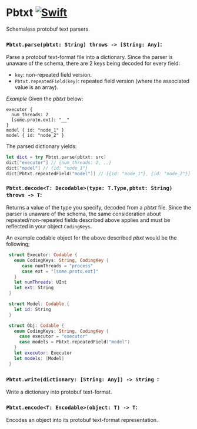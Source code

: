 # Pbtxt [![Swift](https://img.shields.io/badge/swift-5.1-orange.svg?style=flat)](#) 

Schemaless protobuf text parsers.

### `Pbtxt.parse(pbtxt: String) throws -> [String: Any]`:

Parse a protobuf text-format file into a dictionary.
Since the parser is unaware of the schema, there are 2 keys being decoded for every field:
- `key`: non-repeated field version.
- `Pbtxt.repeatedField(key)`: repeated field version (where the associated value is an array).

*Example* Given the *pbtxt* below:
```pbtxt
executor {
  num_threads: 2
  [some.proto.ext]: "__"
}
model { id: "node_1" }
model { id: "node_2" }
```
 The parsed dictionary yields:
 ``` swift
let dict = try Pbtxt.parse(pbtxt: src)
dict["executor"] // {num_threads: 2, ..}
dict["model"] // {id: "node_1"}
dict[Pbtxt.repeatedField("model")] // [{id: "node_1"}, {id: "node_2"}]
```

### `Pbtxt.decode<T: Decodable>(type: T.Type,pbtxt: String) throws -> T`:

Returns a value of the type you specify, decoded from a *pbtxt* file.
Since the parser is unaware of the schema, the same consideration about repeated/non-repeated fields described above applies and 
must be reflected in your object `CodingKeys`.

An example codable object for the above described *pbxt* would be the following;

```swift
 struct Executor: Codable {
   enum CodingKeys: String, CodingKey {
      case numThreads = "process"
      case ext = "[some.proto.ext]"
   }
   let numThreads: UInt
   let ext: String
 }

 struct Model: Codable {
   let id: String
 }

 struct Obj: Codable {
   enum CodingKeys: String, CodingKey {
     case executor = "executor"
     case models = Pbtxt.repeatedField("model")
   }
   let executor: Executor
   let models: [Model]
 }
 ```


### `Pbtxt.write(dictionary: [String: Any]) -> String `:

Write a dictionary into protobuf text-format.

 ### `Pbtxt.encode<T: Encodable>(object: T) -> T`:

Encodes an object into its protobuf text-format representation.
